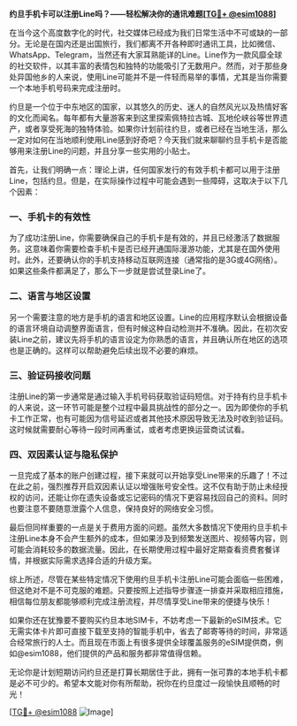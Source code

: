 **约旦手机卡可以注册Line吗？——轻松解决你的通讯难题[[TG💪+ @esim1088](https://t.me/s/esim1088)]**

在当今这个高度数字化的时代，社交媒体已经成为我们日常生活中不可或缺的一部分。无论是在国内还是出国旅行，我们都离不开各种即时通讯工具，比如微信、WhatsApp、Telegram，当然还有大家耳熟能详的Line。Line作为一款风靡全球的社交软件，以其丰富的表情包和独特的功能吸引了无数用户。然而，对于那些身处异国他乡的人来说，使用Line可能并不是一件轻而易举的事情，尤其是当你需要一个本地手机号码来完成注册时。

约旦是一个位于中东地区的国家，以其悠久的历史、迷人的自然风光以及热情好客的文化而闻名。每年都有大量游客来到这里探索佩特拉古城、瓦地伦峡谷等世界遗产，或者享受死海的独特体验。如果你计划前往约旦，或者已经在当地生活，那么一定对如何在当地顺利使用Line感到好奇吧？今天我们就来聊聊约旦手机卡是否能够用来注册Line的问题，并且分享一些实用的小贴士。

首先，让我们明确一点：理论上讲，任何国家发行的有效手机卡都可以用于注册Line，包括约旦。但是，在实际操作过程中可能会遇到一些障碍，这取决于以下几个因素：

### 一、手机卡的有效性

为了成功注册Line，你需要确保自己的手机卡是有效的，并且已经激活了数据服务。这意味着你需要检查手机卡是否已经开通国际漫游功能，尤其是在国外使用时。此外，还要确认你的手机支持移动互联网连接（通常指的是3G或4G网络）。如果这些条件都满足了，那么下一步就是尝试登录Line了。

### 二、语言与地区设置

另一个需要注意的地方是手机的语言和地区设置。Line的应用程序默认会根据设备的语言环境自动调整界面语言，但有时候这种自动检测并不准确。因此，在初次安装Line之前，建议先将手机的语言设定为你熟悉的语言，并且确认所在地区的选项也是正确的。这样可以帮助避免后续出现不必要的麻烦。

### 三、验证码接收问题

注册Line的第一步通常是通过输入手机号码获取验证码短信。对于持有约旦手机卡的人来说，这一环节可能是整个过程中最具挑战性的部分之一。因为即使你的手机卡工作正常，也有可能因为信号延迟或者其他技术原因导致无法及时收到验证码。这时候就需要耐心等待一段时间再重试，或者考虑更换运营商试试看。

### 四、双因素认证与隐私保护

一旦完成了基本的账户创建过程，接下来就可以开始享受Line带来的乐趣了！不过在此之前，强烈推荐开启双因素认证以增强账号安全性。这不仅有助于防止未经授权的访问，还能让你在遗失设备或忘记密码的情况下更容易找回自己的资料。同时也要注意不要随意泄露个人信息，保持良好的网络安全习惯。

最后但同样重要的一点是关于费用方面的问题。虽然大多数情况下使用约旦手机卡注册Line本身不会产生额外的成本，但如果涉及到频繁发送图片、视频等内容，则可能会消耗较多的数据流量。因此，在长期使用过程中最好定期查看资费套餐详情，并根据实际需求选择合适的升级方案。

综上所述，尽管在某些特定情况下使用约旦手机卡注册Line可能会面临一些困难，但这绝对不是不可克服的难题。只要按照上述指导步骤逐一排查并采取相应措施，相信每位朋友都能够顺利完成注册流程，并尽情享受Line带来的便捷与快乐！

如果你还在犹豫要不要购买约旦本地SIM卡，不妨考虑一下最新的eSIM技术。它无需实体卡片即可直接下载至支持的智能手机中，省去了邮寄等待的时间，非常适合经常旅行的人士。而且现在市面上有很多提供全球覆盖服务的eSIM提供商，例如@esim1088，他们提供的产品和服务都非常值得信赖。

无论你是计划短期访问约旦还是打算长期居住于此，拥有一张可靠的本地手机卡都是必不可少的。希望本文能对你有所帮助，祝你在约旦度过一段愉快且顺畅的时光！ 

[[TG💪+ @esim1088](https://t.me/s/esim1088) ![Image](https://i.postimg.cc/4NQfJmqS/Snipaste-2025-05-13-00-14-12.png)]